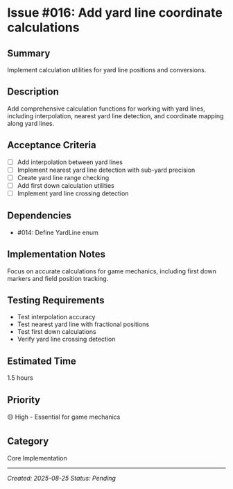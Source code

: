 # Issue #016: Add yard line coordinate calculations

## Summary
Implement calculation utilities for yard line positions and conversions.

## Description
Add comprehensive calculation functions for working with yard lines, including interpolation, nearest yard line detection, and coordinate mapping along yard lines.

## Acceptance Criteria
- [ ] Add interpolation between yard lines
- [ ] Implement nearest yard line detection with sub-yard precision
- [ ] Create yard line range checking
- [ ] Add first down calculation utilities
- [ ] Implement yard line crossing detection

## Dependencies
- #014: Define YardLine enum

## Implementation Notes
Focus on accurate calculations for game mechanics, including first down markers and field position tracking.

## Testing Requirements
- Test interpolation accuracy
- Test nearest yard line with fractional positions
- Test first down calculations
- Verify yard line crossing detection

## Estimated Time
1.5 hours

## Priority
🟡 High - Essential for game mechanics

## Category
Core Implementation

---
*Created: 2025-08-25*
*Status: Pending*